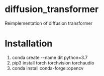 # diffusion_transformer
Reimplementation of diffusion transformer

# Installation
1. conda create --name dit python=3.7
2. pip3 install torch torchvision torchaudio
3. conda install conda-forge::opencv
